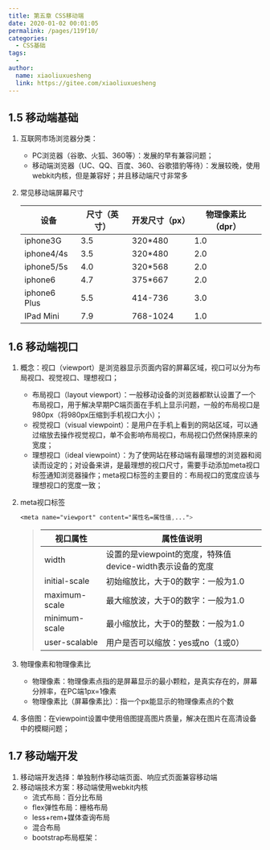 ```yaml
---
title: 第五章 CSS移动端
date: 2020-01-02 00:01:05
permalink: /pages/119f10/
categories:
  - CSS基础
tags:
  - 
author: 
  name: xiaoliuxuesheng
  link: https://gitee.com/xiaoliuxuesheng
---
```

## 1.5 移动端基础

1. 互联网市场浏览器分类：

   - PC浏览器（谷歌、火狐、360等）：发展的早有兼容问题；
   - 移动端浏览器（UC、QQ、百度、360、谷歌猎豹等待）：发展较晚，使用webkit内核，但是兼容好；并且移动端尺寸非常多

2. 常见移动端屏幕尺寸

   | 设备         | 尺寸（英寸） | 开发尺寸（px） | 物理像素比（dpr） |
   | ------------ | ------------ | -------------- | ----------------- |
   | iphone3G     | 3.5          | 320*480        | 1.0               |
   | iphone4/4s   | 3.5          | 320*480        | 2.0               |
   | iphone5/5s   | 4.0          | 320*568        | 2.0               |
   | iphone6      | 4.7          | 375*667        | 2.0               |
   | iphone6 Plus | 5.5          | 414-736        | 3.0               |
   | IPad Mini    | 7.9          | 768-1024       | 1.0               |

## 1.6 移动端视口

1. 概念：视口（viewport）是浏览器显示页面内容的屏幕区域，视口可以分为布局视口、视觉视口、理想视口；

   - 布局视口（layout viewport）：一般移动设备的浏览器都默认设置了一个布局视口，用于解决早期PC端页面在手机上显示问题，一般的布局视口是980px（将980px压缩到手机视口大小）；
   - 视觉视口（visual viewpoint）：是用户在手机上看到的网站区域，可以通过缩放去操作视觉视口，单不会影响布局视口，布局视口仍然保持原来的宽度；
   - 理想视口（ideal viewpoint）：为了使网站在移动端有最理想的浏览器和阅读而设定的；对设备来讲，是最理想的视口尺寸，需要手动添加meta视口标签通知浏览器操作；meta视口标签的主要目的：布局视口的宽度应该与理想视口的宽度一致；

2. meta视口标签

   ```css
   <meta name="viewport" content="属性名=属性值,...">
   ```

   > | 视口属性      | 属性值说明                                                |
   > | ------------- | --------------------------------------------------------- |
   > | width         | 设置的是viewpoint的宽度，特殊值device-width表示设备的宽度 |
   > | initial-scale | 初始缩放比，大于0的数字：一般为1.0                        |
   > | maximum-scale | 最大缩放波，大于0的数字：一般为1.0                        |
   > | minimum-scale | 最小缩放比，大于0的整数：一般为1.0                        |
   > | user-scalable | 用户是否可以缩放：yes或no（1或0）                         |

3. 物理像素和物理像素比

   - 物理像素：物理像素点指的是屏幕显示的最小颗粒，是真实存在的，屏幕分辨率，在PC端1px=1像素
   - 物理像素比（屏幕像素比）：指一个px能显示的物理像素点的个数

4. 多倍图：在viewpoint设置中使用倍图提高图片质量，解决在图片在高清设备中的模糊问题；

## 1.7 移动端开发

1. 移动端开发选择：单独制作移动端页面、响应式页面兼容移动端
2. 移动端技术方案：移动端使用webkit内核
   - 流式布局：百分比布局
   - flex弹性布局：栅格布局
   - less+rem+媒体查询布局
   - 混合布局
   - bootstrap布局框架：

